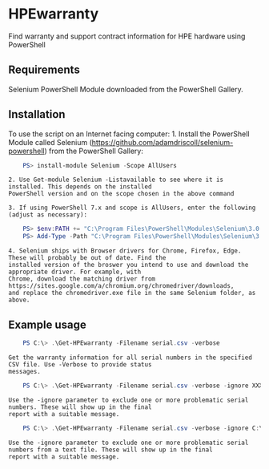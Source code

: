 # HPEwarranty
Find warranty and support contract information for HPE hardware using PowerShell

## Requirements

Selenium PowerShell Module downloaded from the PowerShell Gallery.

## Installation

To use the script on an Internet facing computer:
    1. Install the PowerShell Module called Selenium (https://github.com/adamdriscoll/selenium-powershell) from the
    PowerShell Gallery:
    
```powershell
    PS> install-module Selenium -Scope AllUsers
```
    
    2. Use Get-module Selenium -Listavailable to see where it is installed. This depends on the installed
    PowerShell version and on the scope chosen in the above command
    
    3. If using PowerShell 7.x and scope is AllUsers, enter the following (adjust as necessary):
    
```powershell
    PS> $env:PATH += "C:\Program Files\PowerShell\Modules\Selenium\3.0.1\assemblies\"
    PS> Add-Type -Path "C:\Program Files\PowerShell\Modules\Selenium\3.0.1\assemblies\WebDriver.dll"
```
    
    4. Selenium ships with Browser drivers for Chrome, Firefox, Edge. These will probably be out of date. Find the 
    installed version of the broswer you intend to use and download the appropriate driver. For example, with 
    Chrome, download the matching driver from  https://sites.google.com/a/chromium.org/chromedriver/downloads, 
    and replace the chromedriver.exe file in the same Selenium folder, as above.

## Example usage
```powershell
    PS C:\> .\Get-HPEwarranty -Filename serial.csv -verbose
```
    Get the warranty information for all serial numbers in the specified CSV file. Use -Verbose to provide status
    messages.
    
```powershell
    PS C:\> .\Get-HPEwarranty -Filename serial.csv -verbose -ignore XXX1111XXXX,YYY2222YYYY
```
    Use the -ignore parameter to exclude one or more problematic serial numbers. These will show up in the final
    report with a suitable message.

```powershell
    PS C:\> .\Get-HPEwarranty -Filename serial.csv -verbose -ignore C:\Ignore.txt
```
    Use the -ignore parameter to exclude one or more problematic serial numbers from a text file. These will show up in the final
    report with a suitable message.
